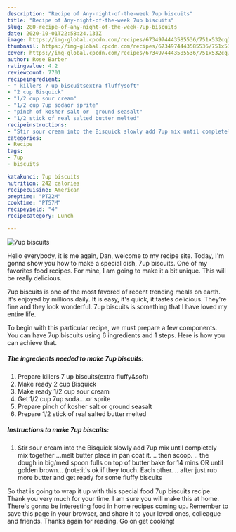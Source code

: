 ```yaml
---
description: "Recipe of Any-night-of-the-week 7up biscuits"
title: "Recipe of Any-night-of-the-week 7up biscuits"
slug: 280-recipe-of-any-night-of-the-week-7up-biscuits
date: 2020-10-01T22:58:24.133Z
image: https://img-global.cpcdn.com/recipes/6734974443585536/751x532cq70/7up-biscuits-recipe-main-photo.jpg
thumbnail: https://img-global.cpcdn.com/recipes/6734974443585536/751x532cq70/7up-biscuits-recipe-main-photo.jpg
cover: https://img-global.cpcdn.com/recipes/6734974443585536/751x532cq70/7up-biscuits-recipe-main-photo.jpg
author: Rose Barber
ratingvalue: 4.2
reviewcount: 7701
recipeingredient:
- " killers 7 up biscuitsextra fluffysoft"
- "2 cup Bisquick"
- "1/2 cup sour cream"
- "1/2 cup 7up sodaor sprite"
- "pinch of kosher salt or  ground seasalt"
- "1/2 stick of real salted butter melted"
recipeinstructions:
- "Stir sour cream into the Bisquick slowly add 7up mix until completely mix together ...melt butter place in pan coat it. .. then scoop. .. the dough in big/med spoon fulls on top of butter bake for 14 mins OR  until golden brown... (note:it&#39;s ok if they touch. Each other. .. after just rub more butter and get ready for some fluffy biscuits"
categories:
- Recipe
tags:
- 7up
- biscuits

katakunci: 7up biscuits 
nutrition: 242 calories
recipecuisine: American
preptime: "PT22M"
cooktime: "PT57M"
recipeyield: "4"
recipecategory: Lunch

---
```



![7up biscuits](https://img-global.cpcdn.com/recipes/6734974443585536/751x532cq70/7up-biscuits-recipe-main-photo.jpg)

Hello everybody, it is me again, Dan, welcome to my recipe site. Today, I'm gonna show you how to make a special dish, 7up biscuits. One of my favorites food recipes. For mine, I am going to make it a bit unique. This will be really delicious.

7up biscuits is one of the most favored of recent trending meals on earth. It's enjoyed by millions daily. It is easy, it's quick, it tastes delicious. They're fine and they look wonderful. 7up biscuits is something that I have loved my entire life.




To begin with this particular recipe, we must prepare a few components. You can have 7up biscuits using 6 ingredients and 1 steps. Here is how you can achieve that.

<!--inarticleads1-->

##### The ingredients needed to make 7up biscuits:

1. Prepare  killers 7 up biscuits(extra fluffy&amp;soft)
1. Make ready 2 cup Bisquick
1. Make ready 1/2 cup sour cream
1. Get 1/2 cup 7up soda....or sprite
1. Prepare pinch of kosher salt or  ground seasalt
1. Prepare 1/2 stick of real salted butter melted




<!--inarticleads2-->

##### Instructions to make 7up biscuits:

1. Stir sour cream into the Bisquick slowly add 7up mix until completely mix together ...melt butter place in pan coat it. .. then scoop. .. the dough in big/med spoon fulls on top of butter bake for 14 mins OR  until golden brown... (note:it&#39;s ok if they touch. Each other. .. after just rub more butter and get ready for some fluffy biscuits




So that is going to wrap it up with this special food 7up biscuits recipe. Thank you very much for your time. I am sure you will make this at home. There's gonna be interesting food in home recipes coming up. Remember to save this page in your browser, and share it to your loved ones, colleague and friends. Thanks again for reading. Go on get cooking!
